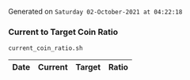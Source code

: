 Generated on `Saturday 02-October-2021 at 04:22:18`

### Current to Target Coin Ratio
`current_coin_ratio.sh`

Date|Current|Target|Ratio
---|---|---|---
